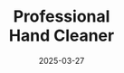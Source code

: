 ---
type: product
layout: product
date: 2025-03-27
sitemap:
  priority: 1
  changefreq: "weekly"

# SEO metadata
seoTitleSuffix: "Industrial Strength Soap Near Me"
seoDescription: >-
  Get Oregon mechanic supplies with Nutcracker Pro hand cleaner. This professional-grade, non-solvent soap tackles grease while keeping hands soft. Fast shipping for auto shops in Oregon.

# Page content
title: "Professional <br> **Hand Cleaner**"
titlePrefix: "Oregon’s Choice for Auto Shop Supplies"
description: >-
  Nutcracker Pro offers Oregon auto repair shops a powerful, non-solvent Professional Hand Cleaner. It cuts through grease and grime, with emollients to soften hands. Ideal for mechanics and dealerships.

# benefitsContent
benefitsImages:
  - image: /images/handcleaner/product-despencer.jpg
    alt: "Professional Hand Cleaner Dispenser for Oregon Mechanics"
  - image: /images/handcleaner/product-details.jpg
    alt: "Professional Hand Cleaner Variants for Oregon Auto Shops"

benefitsBlocks:
  - title: "Top Pick for Oregon Mechanics"
    text: >-
      Oregon auto shops trust this Professional Hand Cleaner for its ability to remove tough grease. Perfect for mechanics and service centers needing reliable, skin-friendly cleaning solutions daily.
  - title: "Gentle on Hands in Oregon Weather"
    text: >-
      With Oregon’s damp climate, this soap’s emollients keep mechanics’ hands soft despite frequent washing. It’s a must-have for auto repair supplies in Oregon’s service bays.
  - title: "Eco-Friendly Oregon Choice"
    text: >-
      Made with biodegradable walnut shells, this cleaner aligns with Oregon’s green values. It’s a sustainable option for dealership supplies across the state, tough on grime yet earth-friendly.
  - title: "Versatile for Oregon Industries"
    text: >-
      From Portland garages to Eugene factories, this Professional Hand Cleaner handles oil, paint, and more. It’s ideal for Oregon’s automotive and industrial workshops alike.
  - title: "No Slippery Residue"
    text: >-
      Unlike other soaps, this leaves no greasy feel, letting Oregon technicians get back to work fast. A key feature for mechanic tools and safety in busy service centers.
  - title: "Cost Savings for Oregon Shops"
    text: >-
      This concentrated formula cuts usage by 75%, saving Oregon auto shops money. Bulk shop supplies in Oregon just got more affordable with this high-performance cleaner.
  - title: "Fast Shipping to Oregon"
    text: >-
      Need mechanic supplies fast? This Professional Hand Cleaner ships quickly to Oregon dealerships and garages, ensuring you’re never low on essential cleaning gear.
  - title: "Heavy-Duty Cleaning Power"
    text: >-
      Built for Oregon’s diesel mechanics and body shops, this soap powers through tough grime. It’s the go-to for automotive maintenance tools in the state’s busiest workshops.
  - title: "Perfect for Oregon Dealerships"
    text: >-
      Oregon car dealerships rely on this soap for service bays. Its professional-grade formula ensures top hand care and cleanliness, boosting efficiency in daily operations.

# testimonials section
testimonials:
  items:
    - name: "Jake"
      text: >-
        This soap’s a game-changer for my shop in Salem. Grease comes off quick, and my hands don’t feel like sandpaper after. Best hand cleaner I’ve used, and it lasts forever!
    - name: "Tina"
      text: >-
        I run a garage in Portland, and this cleaner’s perfect. Cuts through oil easy, doesn’t dry my skin, and the dispenser’s a breeze. Worth every penny for my crew.
    - name: "Randy"
      text: >-
        Been using it in Eugene for diesel work. One wash, and my hands are clean—no scrubbing needed. Smells fine too, not like some harsh stuff I’ve tried before.
    - name: "Lori"
      text: >-
        My husband’s a mechanic in Bend, and he swears by this soap. Gets grime off fast, and his hands stay soft. We’re sticking with it for sure!
    - name: "Sam"
      text: >-
        I’m in Medford fixing cars all day. This soap’s tough on grease but easy on my skin. Plus, it’s cheap for how long it lasts. Can’t ask for more.
    - name: "Kelly"
      text: >-
        Works great in my Albany shop. Paint and dirt wash off no problem, and it doesn’t leave my hands slippery. Good stuff for any mechanic out here.
    - name: "Pete"
      text: >-
        I’m a shop manager in Grants Pass. This cleaner’s solid—takes off tar and oil fast. My team likes it, and we don’t go through it too quick either.
    - name: "Maria"
      text: >-
        Used it in Corvallis for my auto business. Hands feel good after, and it cleans everything off easy. Beats the other soaps we’ve tried hands down.
    - name: "Tom"
      text: >-
        This soap’s awesome in Roseburg. Grease and ink gone in one go, and it’s gentle enough for all-day use. Best deal for Oregon mechanics like me.

# FAQ section
faq:
  questions:
    - question: "What grime can Professional Hand Cleaner handle?"
      answer: >-
        It tackles grease, oil, ink, paint, tar, and glue—perfect for Oregon mechanics and industrial shops. From Portland to Bend, it’s a top choice for tough cleaning needs.
    - question: "Is this soap safe for dry-skinned mechanics?"
      answer: >-
        Yes, its emollients keep hands soft even with Oregon’s variable weather. Mechanics across the state love how it prevents cracking after repeated washes.
    - question: "Can Oregon industries beyond auto shops use it?"
      answer: >-
        Absolutely. It’s great for construction and manufacturing too. Oregon businesses from Salem to Eugene rely on its versatile, heavy-duty cleaning power.
    - question: "Does it have fragrances or dyes?"
      answer: >-
        No, it’s dye-free and fragrance-free, keeping it safe and natural. Oregon shops appreciate this for a clean, no-fuss hand-washing experience every time.
    - question: "Why walnut shells in Oregon’s hand cleaner?"
      answer: >-
        Walnut shells are eco-friendly and biodegradable, fitting Oregon’s green ethos. They scrub gently but effectively, making it a smart pick for local mechanics.
    - question: "How does it save Oregon shops money?"
      answer: >-
        Its concentrated mix cuts usage by 75%, reducing restock costs. Oregon auto shops and dealerships save big with this bulk mechanic supply option.
    - question: "How fast does it ship to Oregon?"
      answer: >-
        Fast shipping ensures Oregon garages get it quick. From Portland to Medford, it’s a reliable choice for keeping service centers stocked and ready.
    - question: "Is it tough enough for diesel mechanics?"
      answer: >-
        Yes, it’s built for heavy-duty use. Oregon diesel mechanics trust it to clean grime fast, making it a staple in shops statewide.

---